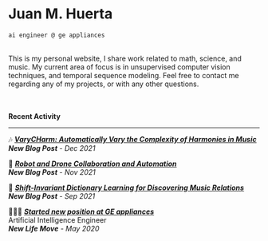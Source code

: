 # Juan M. Huerta

`ai engineer @ ge appliances`
<!-- Place this tag in your head or just before your close body tag. -->
<script async defer src="https://buttons.github.io/buttons.js"></script>

<br>
<!--<br>-->
<!--📝 **[*CV*](https://jmhuer.github.io/data-science-blog/mini_book/_build/html/docs/computer-vision/object-detection.html)** —-->
<!--📧 **[*Email me*](https://jmhuer.github.io/data-science-blog/mini_book/_build/html/docs/computer-vision/object-detection.html)** —-->
<!--🐦 **[*Twitter*](https://jmhuer.github.io/data-science-blog/mini_book/_build/html/docs/computer-vision/object-detection.html)** —-->
<!--🐙 **[*Github*](https://jmhuer.github.io/data-science-blog/mini_book/_build/html/docs/computer-vision/object-detection.html)**-->
<!--<br>-->
<!--<br>-->
This is my personal website, I share work related to math, science, and music. My current area of focus is in unsupervised computer vision techniques, and temporal sequence modeling.  Feel free to contact me regarding any of my projects, or with any other questions.
<br>
<br>
<br>


**Recent Activity**

-------------------
🎶 **[*VaryCHarm: Automatically Vary the Complexity of Harmonies in Music*](https://jmhuer.github.io/mini_book/_build/html/docs/independent/varycharm.html)**
<br>
***New Blog Post** - Dec 2021*

🤖 **[*Robot and Drone Collaboration and Automation*](https://jmhuer.github.io/mini_book/_build/html/docs/independent/robot.html)**
<br>
***New Blog Post** - Nov 2021*

🥁 **[*Shift-Invariant Dictionary Learning for Discovering Music Relations*](https://jmhuer.github.io/mini_book/_build/html/docs/independent/sidl.html)**
<br>
***New Blog Post** - Sep 2021*

👨🏾‍💻 **[*Started new position at GE appliances*](https://jmhuer.github.io/mini_book/_build/html/docs/timeline.html)**
<br>
Artificial Intelligence Engineer
<br>
***New Life Move** - May 2020*
<!-- [📚  . . . ](https://jmhuer.github.io/data-science-blog/mini_book/_build/html/docs/index.html)-->

<!--Education-->
<!------------->
<!--**M.S in Computer Science - The University of Texas at Austin** (2019-present)-->
<!--- Thesis: - Undecided-->
<!--- Selected coursework:  Machine Learning, Deep Learning, Optimization, Natural Language Processing-->

<!--**B.S in Applied Mathematics - Columbia University in the city of New York** (2016-2018)-->
<!--- Senior Research:  Generating Music by Continuous Neural Network Predictions of Binary Arrays-->
<!--- Selected coursework:  Evolutionary Algorithms, Statistical Inference, Quantum Mechanics, Advanced Topics in Music-->

<!--**B.S in Physics, Music (Double Major) - St. Lawrence University** (2013-2016)-->

<!--- Sigma Pi Sigma Honor Society - Pi Mu Epsilon Honor Society - Quantitative Club-->


<!--Work Experience-->
<!------------->
<!--**Artificial Intelligence Engineer** (July 2019 - Present)  -->
<!--GE Appliances, a Haier Company-->

<!--- Responsible for researching and implementing artificial intelligence technologies to be used in product areas including refrigeration,washer systems, cooking products, service, and small appliance:-->
<!--- Lead AI Engineer developing Application for kitchenhub (andorid8.1) to detect food ingrdients in kitchen counter at CES2020-->
<!--- Lead AI Engineer in incorporating camera in washer/camera fabric detection product cafe brand model3131321-->
<!--- Other projects include: refrigeration camera module, kitchen hub food recognition, anomaly detection for servicing appliances-->

<!--**Contractor - Software Engineer / Machine Learning** (March 2019 - July 2019)  -->
<!--Modis-->

<!--- Developed quick prototypes as requested by the product lines at GE Appliances. Implemented a variety of machine learning projects involving embedded systems, small appliances, mobile applications, and IoT solutions.-->

<!--Awarded Patents-->
<!---------->
<!--**System and Method for Using Sound to Monitor the Operation of a Dryer Appliance**(2019)-->

<!--- involving embedded systems, small appliances, mobile applications, and IoT solutions.-->

<!--**System and Method for Using Sound to Monitor the Operation of a Dryer Appliance**(2019)-->

<!--- involving embedded systems, small appliances, mobile applications, and IoT solutions.-->

<!--Skills-->
<!---------->
<!--**Programming:** Python, SQL, C, C++, java, git-->

<!--**Python SciPy Tools:** Pytorch, Tensorflow, Caffe, Pandas, Scikit-learn-->

<!--Awards-->
<!---------->
<!--- **Sterling Prize Fellowship**, Yale University (2013). Awarded to 30 out of 10,500 applicants.-->
<!--- **IU Founders Scholar**, Indiana University (2012)-->
<!--- **Baccalaureate with Highest Distinction**, Indiana University (2012). Granted to 5 students out of 498 in the class.-->
